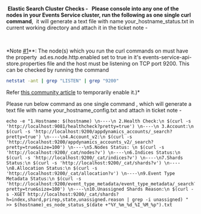  **Elastic Search Cluster Checks - 
 Please console into any one of the nodes in your Events Service cluster, run the following as one single curl command**,
 it will generate a text file with name your_hostname_status.txt in current working directory and attach it in the ticket note -

 

*Note [#1](https://help.appdynamics.com/hc/requests/1)**: The node(s) which you run the curl commands on must have the property  ad.es.node.http.enabled set to true in it\'s events-service-api-store.properties file and the host must be listening on TCP port 9200. 
This can be checked by running the command 
```bash
netstat -ant | grep "LISTEN" | grep "9200"
```
Refer [this community article](https://community.appdynamics.com/t5/Knowledge-Base/How-do-I-enable-the-Events-Service-debugging-port/ta-p/26128#.XUdYJFlCoAc.link) to temporarily enable it.)*



Please run below command as one single command , which will generate a text file with name your_hostname_config.txt and attach in ticket note -

```Shell
echo -e "1.Hostname: $(hostname) \n----\n 2.Health Check:\n $(curl -s 'http://localhost:9081/healthcheck?pretty=true') \n----\n 3.Account:\n $(curl -s 'http://localhost:9200/appdynamics_accounts/_search?pretty=true') \n----\n4.Account_v2:\n $(curl -s 'http://localhost:9200/appdynamics_accounts_v2/_search?pretty=true&size=100') \n----\n5.Nodes Status: \n $(curl -s 'http://localhost:9200/_cat/nodes?v') \n----\n6.Indices Status:\n $(curl -s 'http://localhost:9200/_cat/indices?v') \n----\n7.Shards Status:\n $(curl -s 'http://localhost:9200/_cat/shards?v') \n----\n8.Allocation Status:\n $(curl -s 'http://localhost:9200/_cat/allocation?v') \n----\n9.Event Type Metadata Status:\n $(curl -s 'http://localhost:9200/event_type_metadata/event_type_metadata/_search?pretty=true&size=100') \n----\n10.Unassigned Shards Reason:\n $(curl -s -XGET http://localhost:9200/_cat/shards?h=index,shard,prirep,state,unassigned.reason | grep -i unassigned) " >> $(hostname)_es_node_status_$(date +"%Y_%m_%d_%I_%M_%p").txt
```
 


